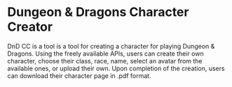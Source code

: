 # Dungeon & Dragons Character Creator

DnD CC is a tool is a tool for creating a character for playing Dungeon & Dragons. 
Using the freely available APIs, users can create their own character, choose their class, race, name, select an avatar from the available ones, or upload their own.
Upon completion of the creation, users can download their character page in .pdf format.
